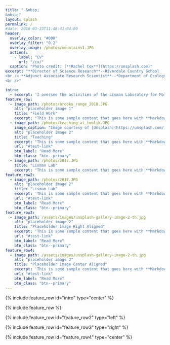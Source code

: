 ```yaml
---
title: " &nbsp;
&nbsp;"
layout: splash
permalink: /
#date: 2016-03-23T11:48:41-04:00
header:
  overlay_color: "#000"
  overlay_filter: "0.2"
  overlay_image: /photos/mountains1.JPG
  actions:
    - label: "CV"
      url: "/cv/"
  caption: "Photo credit: [**Rachel Cox**](https://unsplash.com)"
excerpt: "**Director of Science Research**--Riverdale Country School
<br /> **Adjunct Associate Research Scientist**--*Department of Ecology, Evolution and Environmental Biology,* Columbia University <br />
<br />"

intro:
  - excerpt: 'I oversee the activities of the Lisman Laboratory for Molecular Ecology at Riverdale Country School and advise students on summer research activities and internships. I help to organize the Riverdale’s annual Student Science Symposium and I co-lead field work, outdoor leadership, and science conference trips.'
feature_row:
  - image_path: /photos/brooks_range_2018.JPG
    alt: "placeholder image 1"
    title: "Field Work"
    excerpt: "This is some sample content that goes here with **Markdown** formatting."
  - image_path: /photos/teaching_at_toolik.JPG
    image_caption: "Image courtesy of [Unsplash](https://unsplash.com/)"
    alt: "placeholder image 2"
    title: "Teaching"
    excerpt: "This is some sample content that goes here with **Markdown** formatting."
    url: "#test-link"
    btn_label: "Read More"
    btn_class: "btn--primary"
  - image_path: /photos/2017.JPG
    title: "Lisman Lab"
    excerpt: "This is some sample content that goes here with **Markdown** formatting."
feature_row2:
  - image_path: /photos/2017.JPG
    alt: "placeholder image 2"
    title: "Lisman Lab"
    excerpt: 'This is some sample content that goes here with **Markdown** formatting. Left aligned with `type="left"`'
    url: "#test-link"
    btn_label: "Read More"
    btn_class: "btn--primary"
feature_row3:
  - image_path: /assets/images/unsplash-gallery-image-2-th.jpg
    alt: "placeholder image 2"
    title: "Placeholder Image Right Aligned"
    excerpt: 'This is some sample content that goes here with **Markdown** formatting. Right aligned with `type="right"`'
    url: "#test-link"
    btn_label: "Read More"
    btn_class: "btn--primary"
feature_row4:
  - image_path: /assets/images/unsplash-gallery-image-2-th.jpg
    alt: "placeholder image 2"
    title: "Placeholder Image Center Aligned"
    excerpt: 'This is some sample content that goes here with **Markdown** formatting. Centered with `type="center"`'
    url: "#test-link"
    btn_label: "Read More"
    btn_class: "btn--primary"
---
```


{% include feature_row id="intro" type="center" %}

{% include feature_row %}

{% include feature_row id="feature_row2" type="left" %}

{% include feature_row id="feature_row3" type="right" %}

{% include feature_row id="feature_row4" type="center" %}
